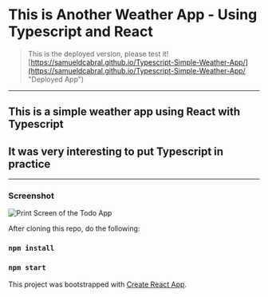 # This is Another Weather App - Using Typescript and React

> This is the deployed version, please test it!
[https://samueldcabral.github.io/Typescript-Simple-Weather-App/](https://samueldcabral.github.io/Typescript-Simple-Weather-App/ "Deployed App")
---

## This is a simple weather app using React with Typescript
## It was very interesting to put Typescript in practice

---
### Screenshot

![Print Screen of the Todo App](https://i.imgur.com/RKcOH0e.png "This is another weather app")

After cloning this repo, do the following:

### `npm install`
### `npm start`

This project was bootstrapped with [Create React App](https://github.com/facebook/create-react-app).
